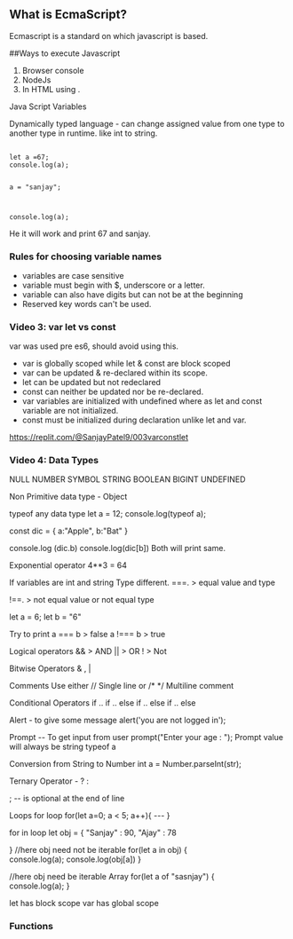 ## What is EcmaScript?

Ecmascript is a standard on which javascript is based.

##Ways to execute Javascript
1. Browser console
2. NodeJs
3. In HTML using <javascript>.


Java Script Variables

Dynamically typed language - can change assigned value from one type to another type in runtime. like int to string.

<code>
let a =67;
console.log(a);

a = "sanjay";

console.log(a);
</code>

He it will work and print 67 and sanjay.

### Rules for choosing variable names
- variables are case sensitive
- variable must begin with $, underscore or a letter.
- variable can also have digits but can not be at the beginning
- Reserved key words can't be used.

### Video 3: var let vs const

var was used pre es6, should avoid using this.
- var is globally scoped while let & const are block scoped
- var can be updated & re-declared within its scope.
- let can be updated but not redeclared
- const can neither be updated nor be re-declared.
- var variables are initialized with undefined where as let and const variable are not initialized.
- const must be initialized during declaration unlike let and var.

https://replit.com/@SanjayPatel9/003varconstlet


### Video 4: Data Types
  NULL
  NUMBER
  SYMBOL
  STRING
  BOOLEAN
  BIGINT
  UNDEFINED
  
  Non Primitive data type - Object
  
  typeof any data type
  let a = 12;
  console.log(typeof a);
  
  const dic = {
  a:"Apple",
  b:"Bat"
  }
  
  console.log (dic.b)
  console.log(dic[b])
  Both will print same.
  
  
Exponential operator 
4**3 = 64

  
  If variables are int and string Type different.
===.   > equal value and type
  
!==.  > not equal value or not equal type
  
  let a = 6;
  let b = "6"
  
  Try to print 
  a === b >  false
  a !=== b > true
  
  
  Logical operators
  &&  > AND
  ||   > OR
  !    > Not 
  
  Bitwise Operators
  & , |
  
  Comments
  Use either // Single line 
  or /*   */   Multiline comment
  
  
  Conditional Operators
  if ..
  if .. else
  if .. else if .. else
  
  
Alert - to give some message
  alert('you are not logged in');
  
Prompt -- To get input from user
  prompt("Enter your age : ");
 Prompt value will always be string
  typeof a
  
  
  Conversion from String to Number 
  int a = Number.parseInt(str);
  
  
  Ternary Operator - ? :
  
  ;   -- is optional at the end of line
  
  Loops
  for loop
  for(let a=0; a < 5; a++){
                     ---
  }
                     
 for in loop
   let obj = {
   "Sanjay" : 90,
   "Ajay" : 78

   }
  //here obj need not be iterable
  for(let a in obj) {                 
    console.log(a);
     console.log(obj[a])
  }
                   
//here obj need be iterable Array
  for(let a of "sasnjay") {                 
    console.log(a);
 }
 
                     
 let has block scope
 var has global scope
                     
### Functions

                     
                     
